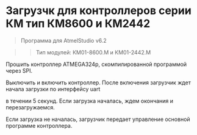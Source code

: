 # Загрузчк для контроллеров серии КМ тип КМ8600 и КМ2442

>Программа для AtmelStudio v6.2

>>Тип модулей: КM01-8600.M и КМ01-2442.M

Прошить контроллер ATMEGA324p, скомпилированной программой через SPI.

Выключить и включить контроллер. После включения загрузчик ждет начала загрузки по интерфейсу uart

в течении 5 секунд. Если загрузка началась, ждем окончания и перезагружаемся. 

Если загрузка не началась, загрузчик передает управление основной программе контроллера.

